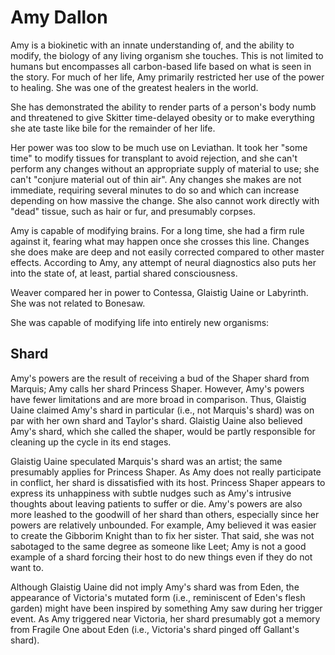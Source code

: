 # Amy Dallon
Amy is a biokinetic with an innate understanding of, and the ability to modify, the biology of any living organism she touches. This is not limited to humans but encompasses all carbon-based life based on what is seen in the story. For much of her life, Amy primarily restricted her use of the power to healing. She was one of the greatest healers in the world.

She has demonstrated the ability to render parts of a person's body numb and threatened to give Skitter time-delayed obesity or to make everything she ate taste like bile for the remainder of her life.

Her power was too slow to be much use on Leviathan. It took her "some time" to modify tissues for transplant to avoid rejection, and she can't perform any changes without an appropriate supply of material to use; she can't "conjure material out of thin air". Any changes she makes are not immediate, requiring several minutes to do so and which can increase depending on how massive the change. She also cannot work directly with "dead" tissue, such as hair or fur, and presumably corpses.

Amy is capable of modifying brains. For a long time, she had a firm rule against it, fearing what may happen once she crosses this line. Changes she does make are deep and not easily corrected compared to other master effects. According to Amy, any attempt of neural diagnostics also puts her into the state of, at least, partial shared consciousness.

Weaver compared her in power to Contessa, Glaistig Uaine or Labyrinth. She was not related to Bonesaw.

She was capable of modifying life into entirely new organisms:

## Shard
Amy's powers are the result of receiving a bud of the Shaper shard from Marquis; Amy calls her shard Princess Shaper. However, Amy's powers have fewer limitations and are more broad in comparison. Thus, Glaistig Uaine claimed Amy's shard in particular (i.e., not Marquis's shard) was on par with her own shard and Taylor's shard. Glaistig Uaine also believed Amy's shard, which she called the shaper, would be partly responsible for cleaning up the cycle in its end stages.

Glaistig Uaine speculated Marquis's shard was an artist; the same presumably applies for Princess Shaper. As Amy does not really participate in conflict, her shard is dissatisfied with its host. Princess Shaper appears to express its unhappiness with subtle nudges such as Amy's intrusive thoughts about leaving patients to suffer or die. Amy's powers are also more leashed to the goodwill of her shard than others, especially since her powers are relatively unbounded. For example, Amy believed it was easier to create the Gibborim Knight than to fix her sister. That said, she was not sabotaged to the same degree as someone like Leet; Amy is not a good example of a shard forcing their host to do new things even if they do not want to.

Although Glaistig Uaine did not imply Amy's shard was from Eden, the appearance of Victoria's mutated form (i.e., reminiscent of Eden's flesh garden) might have been inspired by something Amy saw during her trigger event. As Amy triggered near Victoria, her shard presumably got a memory from Fragile One about Eden (i.e., Victoria's shard pinged off Gallant's shard).
